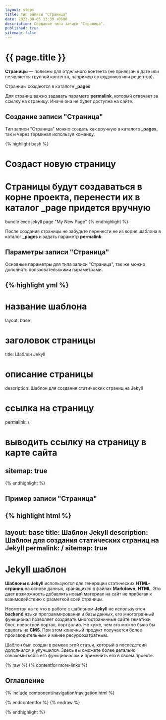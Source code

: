 ```yaml
---
layout: steps
title: Тип записи "Страница"
date: 2023-09-05 13:39 +0600
description: Создание типа записи "Страница".
published: true
sitemap: false
---
```


# {{ page.title }}

**Страницы** — полезны для отдельного контента (не привязан к дате или не является группой контента, например сотрудников или рецептов).

Страницы создаются в каталоге **_pages**.

Для страниц важно задавать параметр **permalink**, который отвечает за ссылку на страницу. Иначе она не будет доступна на сайте.

## Создание записи "Страница"

Тип записи "Страница" можно создать как вручную в каталоге **_pages,** так и через терминал используя команду.

{% highlight bash %}
# Создаст новую страницу
# Страницы будут создаваться в корне проекта, перенести их в каталог _page придется вручную
bundle exec jekyll page "My New Page"
{% endhighlight %}

После создания страницы не забудьте перенести ее из корня шаблона в каталог **_pages** и задать параметр **permalink**.

## Параметры записи "Страница"

Основные параметры для типа записи "Страница", так же можно дополнять пользовательскими параметрами.

{% highlight yml %}
---
# название шаблона
layout: base

# заголовок страницы
title: Шаблон Jekyll

# описание страницы
description: Шаблон для создания статических страниц на Jekyll

# ссылка на страницу
permalink: /

# выводить ссылку на страницу в карте сайта
sitemap: true
---
{% endhighlight %}

## Пример записи "Страница"

{% highlight html %}
---
layout: base
title: Шаблон Jekyll
description: Шаблон для создания статических страниц на Jekyll
permalink: /
sitemap: true
---

<h1>Jekyll шаблон</h1>

<p><b>Шаблоны в Jekyll</b> используются для генерации статических <b>HTML-страниц</b> на основе данных, хранящихся в файлах <b>Markdown</b>, <b>HTML</b>. Это дает возможность добавлять новый материал на сайт не прибегая к взаимодействию с разметкой всей страницы.</p>

<p>Несмотря на то что в работе с шаблоном <b>Jekyll</b> не используются <b>backend</b> языки программирования и базы данных, его многогранный функционал позволяет создавать многостраничные сайте тематики блог, новостной портал, портфолио. Не хуже, чем это можно было бы сделать на <b>CMS</b>. При этом конечный продукт получается более производительным и менее ресурсозатратным.</p>

<p>Шаблон был создан в рамках <a href="#" target="_blank" rel="nofollow">этой статьи</a>, который в последствии дополнился и улучшился. Здесь вы сможете более детально ознакомиться с его функционалом и применить его в своем проекте.</p>

{% raw %}
{% contentfor more-links %}
<div class="layout__more-links">
  <h2 id="links">Оглавление</h2>

  {% include component/navigation/navigation.html %}
</div>
{% endcontentfor %}
{% endraw %}

{% endhighlight %}
